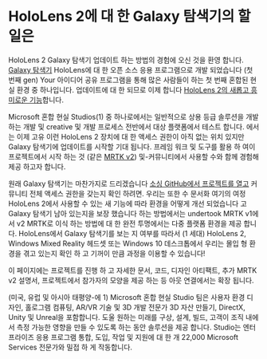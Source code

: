 # <a name="the-making-of-galaxy-explorer-for-hololens-2"></a>HoloLens 2에 대 한 Galaxy 탐색기의 할 일은

HoloLens 2 Galaxy 탐색기 업데이트 하는 방법의 경험에 오신 것을 환영 합니다. [Galaxy 탐색기](https://docs.microsoft.com/windows/mixed-reality/galaxy-explorer "Galaxy 탐색기") HoloLens에 대 한 오픈 소스 응용 프로그램으로 개발 되었습니다 (첫 번째 gen) Your 아이디어 공유 프로그램을 통해 많은 사람들이 하는 첫 번째 혼합된 현실 환경 중 하나입니다. 업데이트에 대 한 되므로 이제 합니다 [HoloLens 2의 새롭고 흥미로운 기능](https://www.microsoft.com/hololens/hardware)합니다.

Microsoft 혼합 현실 Studios(1) 중 하나로에서는 일반적으로 상용 등급 솔루션을 개발 하는 개발 및 creative 및 개발 프로세스 전반에서 대상 플랫폼에서 테스트 합니다. 에서는 이제 고유 이런 HoloLens 2 장치에 대 한 액세스 권한이 아직 없는 위치 있지만 Galaxy 탐색기에 업데이트를 시작할 기대 됩니다. 프레임 워크 및 도구를 활용 하 여이 프로젝트에서 시작 하는 것 (같은 [MRTK v2](https://microsoft.github.io/MixedRealityToolkit-Unity/Documentation/GettingStartedWithTheMRTK.html)) 및-커뮤니티에서 사용할 수와 함께 경험해 제공 하고자 합니다.

원래 Galaxy 탐색기는 마찬가지로 드리겠습니다 [소싱 GitHub에서 프로젝트를 열고](https://github.com/Microsoft/GalaxyExplorer) 커뮤니티 전체 액세스 권한을 갖는지 확인 하려면. 우리는 또한 수 문서화 여기의 여정 HoloLens 2에서 사용할 수 있는 새 기능에 따라 환경을 어떻게 개선 되었습니다 고 Galaxy 탐색기 남아 있는지을 보장 했습니다 하는 방법에서는 undertook MRTK v1에서 v2 MRTK로 이식 하는 방법에 대 한 완전 투명에서는 다중 플랫폼 환경을 제공 합니다. HoloLens에서 Galaxy 탐색기를 보는 지 여부를 따라서 (1 세대) HoloLens 2, Windows Mixed Reality 헤드셋 또는 Windows 10 데스크톱에서 우리는 몰입 형 환경을 겪고 있는지 확인 하 고 기꺼이 만큼 과정을 이용할 수 있습니다!

이 페이지에는 프로젝트를 진행 하 고 자세한 문서, 코드, 디자인 아티팩트, 추가 MRTK v2 설명서, 프로젝트에서 참가자의 모양을 제공 하는 등 아웃 연결에서는 확장 됩니다.



(미국, 유럽 및 아시아 태평양-에 1) Microsoft 혼합 현실 Studio 팀은 사용자 환경 디자인, 홀로그램 컴퓨팅, AR/VR 기술 및 3D 개발 전문가 3D 자산 만들기, DirectX, Unity 및 Unreal을 포함합니다. 도울 원하는 미래를 구상, 설계, 빌드, 고객이 조직 내에서 측정 가능한 영향을 만들 수 있도록 하는 동안 솔루션을 제공 합니다. Studio는 엔터프라이즈 응용 프로그램 통합, 도입, 작업 및 지원에 대 한 개 22,000 Microsoft Services 전문가와 밀접 하 게 작동합니다.
